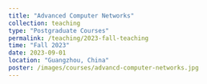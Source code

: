 ```yaml
---
title: "Advanced Computer Networks"
collection: teaching
type: "Postgraduate Courses"
permalink: /teaching/2023-fall-teaching
time: "Fall 2023"
date: 2023-09-01
location: "Guangzhou, China"
poster: /images/courses/advancd-computer-networks.jpg
---
```

